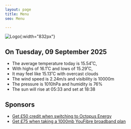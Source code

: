 ```yaml
---
layout: page
title: Menu
seo: Menu

---
```


![Logo](/images/logo.jpg){:width="832px"}

<!-- weather_marker starts -->
## On Tuesday, 09 September 2025

- The average temperature today is 15.54˚C,
- With highs of 16.1˚C and lows of 15.29˚C,
- It may feel like 15.13˚C with overcast clouds
- The wind speed is 2.24m/s and visibility is 10000m
- The pressure is 1010hPa and humidity is 76%
- The sun will rise at 05:33 and set at 18:38

<!-- weather_marker ends -->

## Sponsors

- [Get £50 credit when switching to Octopus Energy](https://bit.ly/3oD1nnS)
- [Get £75 when taking a 1000mb YouFibre broadband plan](https://aklam.io/91zWhU?)
